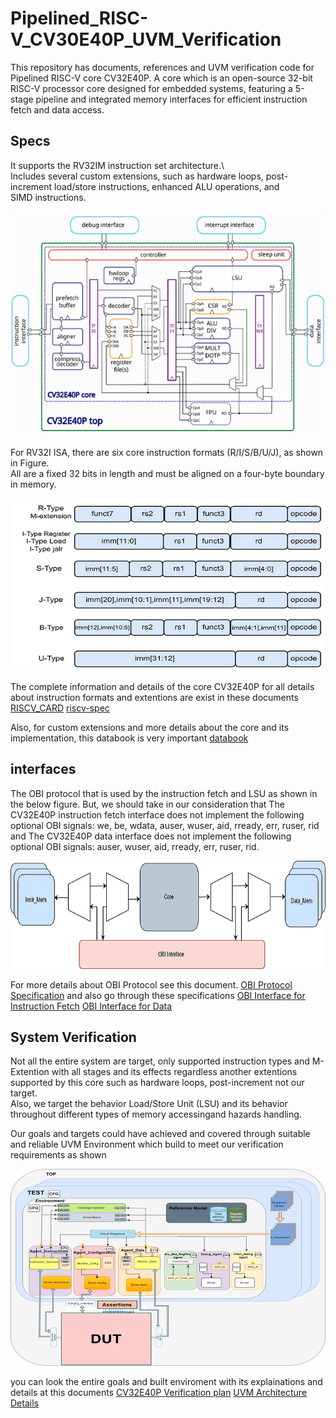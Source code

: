 # Pipelined_RISC-V_CV30E40P_UVM_Verification

This repository has documents, references and UVM verification code for Pipelined RISC-V  core CV32E40P. A core which is an open-source 32-bit RISC-V processor core designed for embedded systems, featuring a 5-stage pipeline and integrated memory interfaces for efficient instruction fetch and data access.    

## Specs
It supports the RV32IM instruction set architecture.\  
Includes several custom extensions, such as hardware loops, post-increment load/store instructions, enhanced ALU operations, and SIMD instructions.

![Core CV32E40P architecture and details are shown in this figure](/Images/CV32E40P.png)   


For RV32I ISA, there are six core instruction formats (R/I/S/B/U/J), as shown in Figure.  
All are a fixed 32 bits in length and must be aligned on a four-byte boundary in memory.  


![Core CV32E40P architecture and details are shown in this figure](/Images/instr_format.png) 

The complete information and details of the core CV32E40P for all details about instruction formats and extentions are exist in these documents [RISCV_CARD](/docs/RISCV_CARD.pdf) [riscv-spec](/docs/riscv-spec-20191213_0.pdf)

Also, for custom extensions and more details about the core and its implementation, this databook is very important [databook](/Databook/)     


## interfaces   

The OBI protocol that is used by the instruction fetch and LSU as shown in the below figure. But, we should take in our consideration that The CV32E40P instruction fetch interface does not implement the following optional OBI signals: we, be, wdata, auser, wuser, aid, rready, err, ruser, rid and The CV32E40P data interface does not implement the following optional OBI signals: auser, wuser, aid, rready, err, ruser, rid.   

![OBI Protocol Specification](/Images/OBI.png)  


   
For more details about OBI Protocol see this document. [OBI Protocol Specification](/docs/OBI-v1.pdf)   and also go through these specifications [OBI Interface for Instruction Fetch](/Databook/html/instruction_fetch.html/)  [OBI Interface for Data](/Databook/html/load_store_unit.html/)   

## System Verification    
Not all the entire system are target, only supported instruction types and M-Extention with all stages and its effects regardless another extentions supported by this core such as hardware loops, post-increment not our target.   
Also, we target the behavior Load/Store Unit (LSU) and its behavior throughout different types of memory accessingand hazards handling.  

Our goals and targets could have achieved and covered through suitable and reliable UVM Environment which build to meet our verification requirements as shown    


![UVM Environment Architecture](/Images/ENV.png/)  


you can look the entire goals and built enviroment with its explainations and details at this documents [CV32E40P Verification plan](/VPlan/verification_Plan(AutoRecovered).xlsx/)  [UVM Architecture Details ](/docs/RISC-V_Verification_Using_UVM.pdf/)        